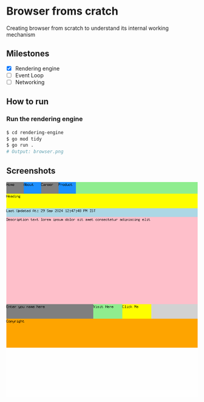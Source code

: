 # Browser froms cratch

Creating browser from scratch to understand its internal working mechanism

## Milestones
- [x] Rendering engine
- [ ] Event Loop
- [ ] Networking

## How to run

### Run the rendering engine
```bash
$ cd rendering-engine
$ go mod tidy
$ go run .
# Output: browser.png
```

## Screenshots
![Browser](./rendering-engine/browser.png)
